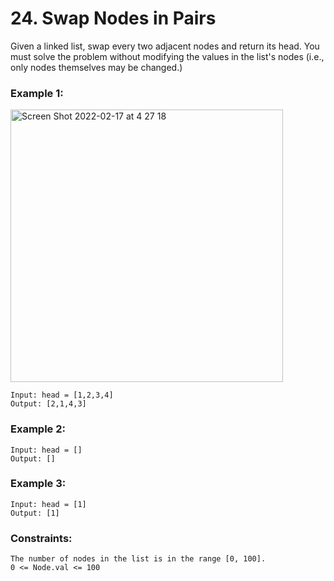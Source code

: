 # 24. Swap Nodes in Pairs

Given a linked list, swap every two adjacent nodes and return its head. You must solve the problem without modifying the values in the list's nodes (i.e., only nodes themselves may be changed.)

 

### Example 1:

<img width="436" alt="Screen Shot 2022-02-17 at 4 27 18" src="https://user-images.githubusercontent.com/38793933/154340759-8ee40b28-62d7-4c71-a39f-f8975b4a6eed.png">

```
Input: head = [1,2,3,4]
Output: [2,1,4,3]
```
### Example 2:
```
Input: head = []
Output: []
```
### Example 3:
```
Input: head = [1]
Output: [1]
```

### Constraints:
```
The number of nodes in the list is in the range [0, 100].
0 <= Node.val <= 100
```
